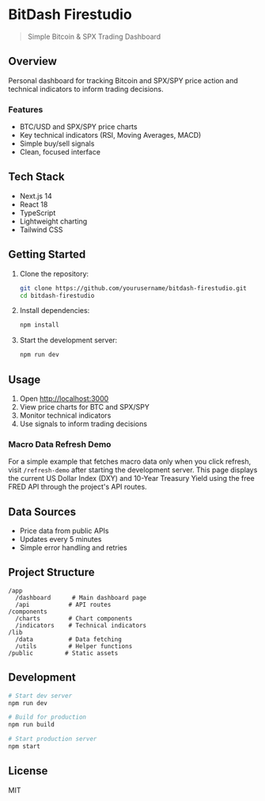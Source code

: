 # BitDash Firestudio

> Simple Bitcoin & SPX Trading Dashboard

## Overview

Personal dashboard for tracking Bitcoin and SPX/SPY price action and technical indicators to inform trading decisions.

### Features

- BTC/USD and SPX/SPY price charts
- Key technical indicators (RSI, Moving Averages, MACD)
- Simple buy/sell signals
- Clean, focused interface

## Tech Stack

- Next.js 14
- React 18
- TypeScript
- Lightweight charting
- Tailwind CSS

## Getting Started

1. Clone the repository:
   ```bash
   git clone https://github.com/yourusername/bitdash-firestudio.git
   cd bitdash-firestudio
   ```

2. Install dependencies:
   ```bash
   npm install
   ```

3. Start the development server:
   ```bash
   npm run dev
   ```

## Usage

1. Open [http://localhost:3000](http://localhost:3000)
2. View price charts for BTC and SPX/SPY
3. Monitor technical indicators
4. Use signals to inform trading decisions

### Macro Data Refresh Demo

For a simple example that fetches macro data only when you click refresh, visit
`/refresh-demo` after starting the development server. This page displays the
current US Dollar Index (DXY) and 10-Year Treasury Yield using the free FRED
API through the project's API routes.

## Data Sources

- Price data from public APIs
- Updates every 5 minutes
- Simple error handling and retries

## Project Structure

```
/app
  /dashboard      # Main dashboard page
  /api           # API routes
/components
  /charts        # Chart components
  /indicators    # Technical indicators
/lib
  /data          # Data fetching
  /utils         # Helper functions
/public         # Static assets
```

## Development

```bash
# Start dev server
npm run dev

# Build for production
npm run build

# Start production server
npm start
```

## License

MIT
